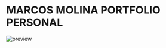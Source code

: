 # MARCOS MOLINA PORTFOLIO PERSONAL
![preview](https://raw.githubusercontent.com/marcosmolina05/portfolio/public/readme-img.png)
